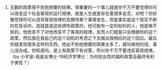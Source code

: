 1. 无数的政策得不到他想要的结果。很重要的一个事儿就是你千万不要觉得你可以改变这个社会客观的运行规律。就是人生就是存在着很多妄念，对吧？你好像觉得你可以违背客观规律的去期待某个事情发生，但是事实是这个现实不断的在告诉你，连就是连这些颁布政策的，他可能有一定的权利的人，他是做不到的。他改变不了对他改变不了客观的规律。反而人们就是只会根据你的这个政策，然后我在我自己的这个动机的考虑之下去做出我相应的这个回应。最后你就发现很多这样的东西，他达不到他想要的效果太多了，就叫做他的钱，事儿没办成。你知道吗，是上有政策下有对策，所以你千万不要违反客观规律。（by 小宇宙-我是女博士-19经济学博士：为何给女性的福利政策会最终有利于男性？）